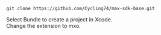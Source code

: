 ```
git clone https://github.com/Cycling74/max-sdk-base.git
```
Select Bundle to create a project in Xcode.    
Change the extension to mxo.
